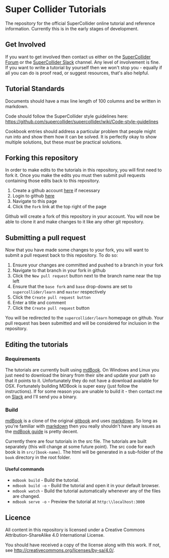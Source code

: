 # Super Collider Tutorials
The repository for the official SuperCollider online tutorial and reference information. Currently
this is in the early stages of development.

## Get Involved

If you want to get involved then contact us either on the [SuperCollider Forum][forum] or the
[SuperCollider Slack][slack] channel. Any level of involvement is fine. If you want to write a
tutorial by yourself then we won't stop you - equally if all you can do is proof read, or suggest
resources, that's also helpful.

## Tutorial Standards

Documents should have a max line length of 100 columns and be written in markdown.

Code should follow the SuperCollider style guidelines here:
https://github.com/supercollider/supercollider/wiki/Code-style-guidelines

Cookbook entries should address a particular problem that people might run into and show them how
it can be solved. It is perfectly okay to show multiple solutions, but these _must_ be practical
solutions.

## Forking this repository
In order to make edits to the tutorials in this repository, you will first need to fork it. Once you make the edits you must then submit pull requests containing those edits back to this repository.
1. Create a github account [here](https://github.com/join) if necessary
1. Login to github [here](https://github.com/login)
1. Navigate to this page
1. Click the `Fork` link at the top right of the page

Github will create a fork of this repository in your account. You will now be able to clone it and make changes to it like any other git repository.

## Submitting a pull request
Now that you have made some changes to your fork, you will want to submit a pull request back to this repository. To do so:
1. Ensure your changes are committed and pushed to a branch in your fork
1. Navigate to that branch in your fork in github
1. Click the `New pull request` button next to the branch name near the top left
1. Ensure that the `base fork` and `base` drop-downs are set to `supercollider/learn` and `master` respectively
1. Click the `Create pull request button`
1. Enter a title and comment
1. Click the `Create pull request` button

You will be redirected to the `supercollider/learn` homepage on github. Your pull request has been submitted and will be considered for inclusion in the repository.

## Editing the tutorials

### Requirements

The tutorials are currently built using [mdBook]. On Windows and Linux you just need to download
the binary from their site and update your path so that it points to it. Unfortunately they do not
have a download available for OSX. Fortunately building MDBook is super easy (just follow the
instructions). If for some reason you are unable to build it - then contact me on [Slack][slack]
and I'll send you a binary.

### Build

[mdBook] is a clone of the original [gitbook] and uses [markdown]. So long as you're familiar with
[markdown] then you really shouldn't have any issues as the [mdBook guide] is pretty decent.

Currently there are four tutorials in the src file. The tutorials are built separately (this will
change at some future point). The src code for each book is in ```src/[book-name]```. The html will
be generated in a sub-folder of the ```book``` directory in the root folder.

#### Useful commands

+ ```mdbook build``` - Build the tutorial.
+ ```mdbook build -o``` - Build the tutorial and open it in your default browser.
+ ```mdbook watch``` - Build the tutorial automatically whenever any of the
  files are changed.
+ ```mdbook serve -o``` - Preview the tutorial at ```http:\\localhost:3000```

## Licence

All content in this repository is licensed under a Creative Commons
Attribution-ShareAlike 4.0 International License.

You should have received a copy of the license along with this work.  If not,
see <http://creativecommons.org/licenses/by-sa/4.0/>.

[mdBook Guide]: https://rust-lang-nursery.github.io/mdBook/
[mdBook]: https://github.com/rust-lang-nursery/mdBook
[forum]: https://scsynth.org/
[slack]: https://join.slack.com/t/scsynth/shared_invite/enQtMzk3OTY3MzE0MTAyLWY1ZGE1MTJjYmI5NTRkZjFmNjZmNmYxOWI0NDZkNjdkMzdkNjgxNTJhZGVlOTEwYjdjMDY5OWM0ZTA4NWFiOGY
[gitbook]: https://toolchain.gitbook.com/
[markdown]: https://github.com/adam-p/markdown-here/wiki/Markdown-Cheatsheet
